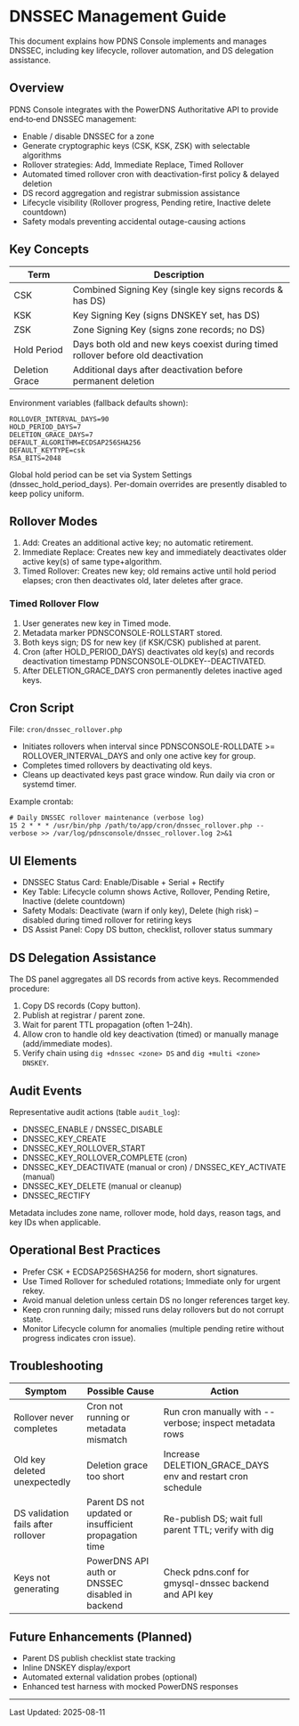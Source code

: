 # DNSSEC Management Guide

This document explains how PDNS Console implements and manages DNSSEC, including key lifecycle, rollover automation, and DS delegation assistance.

## Overview
PDNS Console integrates with the PowerDNS Authoritative API to provide end‑to‑end DNSSEC management:
- Enable / disable DNSSEC for a zone
- Generate cryptographic keys (CSK, KSK, ZSK) with selectable algorithms
- Rollover strategies: Add, Immediate Replace, Timed Rollover
- Automated timed rollover cron with deactivation-first policy & delayed deletion
- DS record aggregation and registrar submission assistance
- Lifecycle visibility (Rollover progress, Pending retire, Inactive delete countdown)
- Safety modals preventing accidental outage-causing actions

## Key Concepts
| Term | Description |
|------|-------------|
| CSK | Combined Signing Key (single key signs records & has DS) |
| KSK | Key Signing Key (signs DNSKEY set, has DS) |
| ZSK | Zone Signing Key (signs zone records; no DS) |
| Hold Period | Days both old and new keys coexist during timed rollover before old deactivation |
| Deletion Grace | Additional days after deactivation before permanent deletion |

Environment variables (fallback defaults shown):
```
ROLLOVER_INTERVAL_DAYS=90
HOLD_PERIOD_DAYS=7
DELETION_GRACE_DAYS=7
DEFAULT_ALGORITHM=ECDSAP256SHA256
DEFAULT_KEYTYPE=csk
RSA_BITS=2048
```
Global hold period can be set via System Settings (dnssec_hold_period_days). Per-domain overrides are presently disabled to keep policy uniform.

## Rollover Modes
1. Add: Creates an additional active key; no automatic retirement.
2. Immediate Replace: Creates new key and immediately deactivates older active key(s) of same type+algorithm.
3. Timed Rollover: Creates new key; old remains active until hold period elapses; cron then deactivates old, later deletes after grace.

### Timed Rollover Flow
1. User generates new key in Timed mode.
2. Metadata marker PDNSCONSOLE-ROLLSTART stored.
3. Both keys sign; DS for new key (if KSK/CSK) published at parent.
4. Cron (after HOLD_PERIOD_DAYS) deactivates old key(s) and records deactivation timestamp PDNSCONSOLE-OLDKEY-<id>-DEACTIVATED.
5. After DELETION_GRACE_DAYS cron permanently deletes inactive aged keys.

## Cron Script
File: `cron/dnssec_rollover.php`
- Initiates rollovers when interval since PDNSCONSOLE-ROLLDATE >= ROLLOVER_INTERVAL_DAYS and only one active key for group.
- Completes timed rollovers by deactivating old keys.
- Cleans up deactivated keys past grace window.
Run daily via cron or systemd timer.

Example crontab:
```
# Daily DNSSEC rollover maintenance (verbose log)
15 2 * * * /usr/bin/php /path/to/app/cron/dnssec_rollover.php --verbose >> /var/log/pdnsconsole/dnssec_rollover.log 2>&1
```

## UI Elements
- DNSSEC Status Card: Enable/Disable + Serial + Rectify
- Key Table: Lifecycle column shows Active, Rollover, Pending Retire, Inactive (delete countdown)
- Safety Modals: Deactivate (warn if only key), Delete (high risk) – disabled during timed rollover for retiring keys
- DS Assist Panel: Copy DS button, checklist, rollover status summary

## DS Delegation Assistance
The DS panel aggregates all DS records from active keys. Recommended procedure:
1. Copy DS records (Copy button).
2. Publish at registrar / parent zone.
3. Wait for parent TTL propagation (often 1–24h).
4. Allow cron to handle old key deactivation (timed) or manually manage (add/immediate modes).
5. Verify chain using `dig +dnssec <zone> DS` and `dig +multi <zone> DNSKEY`.

## Audit Events
Representative audit actions (table `audit_log`):
- DNSSEC_ENABLE / DNSSEC_DISABLE
- DNSSEC_KEY_CREATE
- DNSSEC_KEY_ROLLOVER_START
- DNSSEC_KEY_ROLLOVER_COMPLETE (cron)
- DNSSEC_KEY_DEACTIVATE (manual or cron) / DNSSEC_KEY_ACTIVATE (manual)
- DNSSEC_KEY_DELETE (manual or cleanup)
- DNSSEC_RECTIFY

Metadata includes zone name, rollover mode, hold days, reason tags, and key IDs when applicable.

## Operational Best Practices
- Prefer CSK + ECDSAP256SHA256 for modern, short signatures.
- Use Timed Rollover for scheduled rotations; Immediate only for urgent rekey.
- Avoid manual deletion unless certain DS no longer references target key.
- Keep cron running daily; missed runs delay rollovers but do not corrupt state.
- Monitor Lifecycle column for anomalies (multiple pending retire without progress indicates cron issue).

## Troubleshooting
| Symptom | Possible Cause | Action |
|---------|----------------|--------|
| Rollover never completes | Cron not running or metadata mismatch | Run cron manually with --verbose; inspect metadata rows |
| Old key deleted unexpectedly | Deletion grace too short | Increase DELETION_GRACE_DAYS env and restart cron schedule |
| DS validation fails after rollover | Parent DS not updated or insufficient propagation time | Re-publish DS; wait full parent TTL; verify with dig |
| Keys not generating | PowerDNS API auth or DNSSEC disabled in backend | Check pdns.conf for gmysql-dnssec backend and API key |

## Future Enhancements (Planned)
- Parent DS publish checklist state tracking
- Inline DNSKEY display/export
- Automated external validation probes (optional)
- Enhanced test harness with mocked PowerDNS responses

---
Last Updated: 2025-08-11
